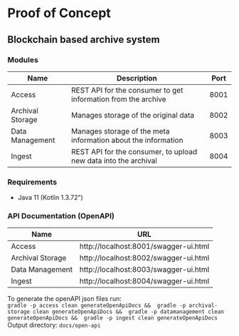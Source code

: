 # Proof of Concept
## Blockchain based archive system


### Modules
| Name | Description | Port |
|---|---|---|
| Access | REST API for the consumer to get information from the archive | 8001 |
| Archival Storage | Manages storage of the original data | 8002 |
| Data Management | Manages storage of the meta information about the information | 8003 |
| Ingest | REST API for the consumer, to upload new data into the archival | 8004 |


### Requirements
- Java 11 (Kotlin 1.3.72")


### API Documentation (OpenAPI)

| Name | URL |
|---|---|
| Access | http://localhost:8001/swagger-ui.html |
| Archival Storage | http://localhost:8002/swagger-ui.html |
| Data Management | http://localhost:8003/swagger-ui.html |
| Ingest | http://localhost:8004/swagger-ui.html |

To generate the openAPI json files run:     
`gradle -p access clean generateOpenApiDocs && 
gradle -p archival-storage clean generateOpenApiDocs && 
gradle -p datamanagement clean generateOpenApiDocs && 
gradle -p ingest clean generateOpenApiDocs`    
Output directory: `docs/open-api`

